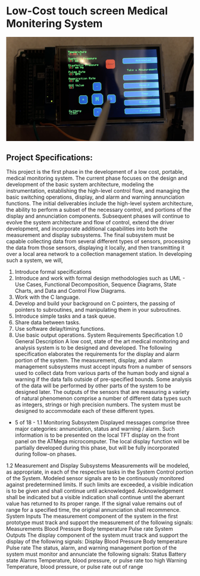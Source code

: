 
# Low-Cost touch screen Medical Monitering System
![alt text](https://github.com/BobinShihJosh/EE-474-Intro-Embedded-Systems/blob/master/Project%204/image2.png)
## Project Specifications:
This project is the first phase in the development of a low cost, portable, medical monitoring
system. The current phase focuses on the design and development of the basic system
architecture, modeling the instrumentation, establishing the high-level control flow, and
managing the basic switching operations, display, and alarm and warning annunciation
functions. The initial deliverables include the high-level system architecture, the ability to
perform a subset of the necessary control, and portions of the display and annunciation
components. Subsequent phases will continue to evolve the system architecture and flow of
control, extend the driver development, and incorporate additional capabilities into both the
measurement and display subsystems.
The final subsystem must be capable collecting data from several different types of sensors,
processing the data from those sensors, displaying it locally, and then transmitting it over a
local area network to a collection management station.
In developing such a system, we will,
1. Introduce formal specifications
2. Introduce and work with formal design methodologies such as UML - Use Cases,
Functional Decomposition, Sequence Diagrams, State Charts, and Data and Control
Flow Diagrams.
3. Work with the C language.
4. Develop and build your background on C pointers, the passing of pointers to
subroutines, and manipulating them in your subroutines.
5. Introduce simple tasks and a task queue.
6. Share data between tasks.
7. Use software delay/timing functions.
8. Use basic output operations. 
System Requirements Specification
1.0 General Description
A low cost, state of the art medical monitoring and analysis system is to be designed and
developed. The following specification elaborates the requirements for the display and alarm
portion of the system.
The measurement, display, and alarm management subsystems must accept inputs from a
number of sensors used to collect data from various parts of the human body and signal a
warning if the data falls outside of pre-specified bounds. Some analysis of the data will be
performed by other parts of the system to be designed later.
The outputs of the sensors that are measuring a variety of natural phenomenon comprise a
number of different data types such as integers, strings or high precision numbers. The
system must be designed to accommodate each of these different types. 
- 5 of 18 -
1.1 Monitoring Subsystem
Displayed messages comprise three major categories: annunciation, status and warning /
alarm. Such information is to be presented on the local TFT display on the front panel on the
ATMega microcomputer.
The local display function will be partially developed during this phase, but will be fully
incorporated during follow-on phases.

1.2 Measurement and Display Subsystems
Measurements will be modeled, as appropriate, in each of the respective tasks in the System
Control portion of the System. Modeled sensor signals are to be continuously monitored
against predetermined limits. If such limits are exceeded, a visible indication is to be given
and shall continue until acknowledged.
Acknowledgement shall be indicated but a visible indication shall continue until the aberrant
value has returned to its proper range. If the signal value remains out of range for a specified
time, the original annunciation shall recommence.
System Inputs
The measurement component of the system in the first prototype must track and support
the measurement of the following signals:
Measurements
Blood Pressure
Body temperature
Pulse rate
System Outputs
The display component of the system must track and support the display of the following
signals:
Display
Blood Pressure
Body temperature
Pulse rate
The status, alarm, and warning management portion of the system must monitor and
annunciate the following signals:
Status
Battery state
Alarms
Temperature, blood pressure, or pulse rate too high
Warning
Temperature, blood pressure, or pulse rate out of range 
